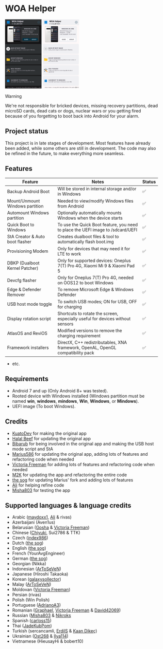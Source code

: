 # WOA Helper
<p float="left" >
<img src="Helper-dark.png" width="120" alt="">
<img src="Helper-light.png" width="120" alt="">
</p>

> [!WARNING]
>
> We're not responsible for bricked devices, missing recovery partitions, dead microSD cards, dead cats or dogs, nuclear wars or you getting fired because of you forgetting to boot back into Android for your alarm.

## Project status
This project is in late stages of development. Most features have already been added, while some others are still in development. The code may also be refined in the future, to make everything more seamless.

## Features

| Feature                         | Notes                                                                           | Status |
|---------------------------------|---------------------------------------------------------------------------------|--------|
| Backup Android Boot             | Will be stored in internal storage and/or in Windows                            | ✅     |
| Mount/Unmount Windows partition | Needed to view/modify Windows files from Android                                | ✅     |
| Automount Windows partition     | Optionally automatically mounts Windows when the device starts                  | ✅     |
| Quick Boot to Windows           | To use the Quick Boot feature, you need to place the UEFI image to /sdcard/UEFI | ✅     |
| StA Creator & Auto boot flasher | Creates dualboot files & tool to automatically flash boot.img                   | ✅     |
| Provisioning Modem              | Only for devices that may need it for LTE to work                               | ✅     |
| DBKP (Dualboot Kernel Patcher)  | Only for supported devices: Oneplus 7(T) Pro 4G, Xiaomi Mi 9 & Xiaomi Pad 5     | ✅     |
| Devcfg flasher                  | Only for Oneplus 7(T) Pro 4G, needed on OOS12 to boot Windows                   | ✅     |
| Edge & Defender Remover         | To remove Microsoft Edge & Windows Defender                                     | ✅     |
| USB host mode toggle            | To switch USB modes; ON for USB, OFF for charging                               | ✅     |
| Display rotation script         | Shortcuts to rotate the screen, especially useful for devices without sensors   | ✅     |
| AtlasOS and ReviOS              | Modified versions to remove the charging requirement                            | ✅     |
| Framework installers            | DirectX, C++ redistributables, XNA framework, OpenAL, OpenGL compatibility pack | ✅     |
- etc.

## Requirements
- Android 7 and up (Only Android 8+ was tested).
- Rooted device with Windows installed (Windows partition must be named **win**, **windows**, **mindows**, **Win**, **Windows**, or **Mindows**).
- UEFI image (To boot Windows).

## Credits
- [KuatoDev](https://github.com/KuatoDev) for making the original app
- [Halal Beef](https://github.com/halal-beef) for updating the original app
- [Bibarub](https://github.com/bibarub) for being involved in the original app and making the USB host mode script and StA
- [Marius586](https://github.com/Marius586) for updating the original app, adding lots of features and refactoring code when needed
- [Victoria Freeman](https://github.com/Victoria-Freeman) for adding lots of features and refactoring code when needed
- [M2K](https://github.com/remtrik) for updating the app and refactoring the entire code
- [the sog](https://github.com/n00b69) for updating Marius' fork and adding lots of features
- [Ali](https://github.com/gixousiyq) for helping refine code
- [Misha803](https://github.com/Misha803) for testing the app

## Supported languages & language credits
- Arabic ([maydoxx1](https://github.com/maydoxx1), [Ali](https://github.com/gixousiyq) & rivas)
- Azerbaijani (Aven1us)
- Belarusian ([Gosha](https://github.com/Xhdsos) & [Victoria Freeman](https://github.com/Victoria-Freeman))
- Chinese ([Chiyuki](https://github.com/chiyuki0325), Sui2786 & TTK)
- Czech ([index986](https://github.com/index986))
- Dutch ([the sog](https://github.com/n00b69))
- English ([the sog](https://github.com/n00b69))
- French (YourAvgEngineer)
- German ([the sog](https://github.com/n00b69))
- Georgian (Nikka)
- Indonesian ([ArToSeVeN](https://github.com/Artoseven))
- Japanese (Hiroshi Takaoka)
- Korean ([galaxysollector](https://github.com/galaxysollector))
- Malay ([ArToSeVeN](https://github.com/Artoseven))
- Moldovan ([Victoria Freeman](https://github.com/Victoria-Freeman))
- Persian (rivas)
- Polish (Win Polish)
- Portuguese ([AdrianoA3](https://github.com/AdrianoA3))
- Romanian ([Graphael](https://github.com/grphks), [Victoria Freeman](https://github.com/Victoria-Freeman) & [David42069](https://github.com/david-42069))
- Russian ([Misha803](https://github.com/Misha803) & [Nikroks](https://github.com/N1kroks)
- Spanish ([carloss15](https://github.com/rodriguezst))
- Thai ([JadeKubPom](https://www.facebook.com/groups/jadekubpomservicethailand/))
- Turkish (sercancamli, [ErdilS](https://github.com/erdilS) & [Kaan Dikeç](https://github.com/dikeckaan))
- Ukrainian ([Ost268](https://github.com/Ost268) & [Ilya114](https://github.com/Ilya114))
- Vietnamese (HieusayHi & bobert10)
